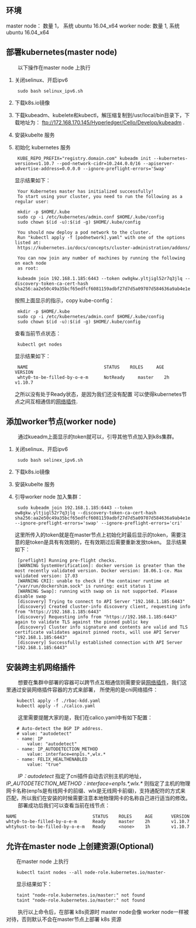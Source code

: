 ## 环境

master node： 数量 1， 系统 ubuntu 16.04_x64 
worker node: 数量 1, 系统 ubuntu 16.04_x64

## 部署kubernetes(master node)

&emsp;&emsp; 以下操作在master node 上执行

1. 关闭selinux、开启ipv6

        sudo bash selinux_ipv6.sh

2. 下载k8s.io镜像

3. 下载kubeadm、kubelete和kubectl，解压缩复制到/usr/local/bin目录下，下载地址为： ftp://172.168.170.145/Hyperledger/Cello/Develop/kubeadm .

4. 安装kubelte 服务

5. 初始化 kubernetes 服务 

        KUBE_REPO_PREFIX="registry.domain.com" kubeadm init --kubernetes-version=v1.10.7 --pod-network-cidr=10.244.0.0/16 --apiserver-advertise-address=0.0.0.0 --ignore-preflight-errors='Swap'

    显示结果如下：

        Your Kubernetes master has initialized successfully!
        To start using your cluster, you need to run the following as a regular user:

        mkdir -p $HOME/.kube
        sudo cp -i /etc/kubernetes/admin.conf $HOME/.kube/config
        sudo chown $(id -u):$(id -g) $HOME/.kube/config

        You should now deploy a pod network to the cluster.
        Run "kubectl apply -f [podnetwork].yaml" with one of the options listed at:
        https://kubernetes.io/docs/concepts/cluster-administration/addons/

        You can now join any number of machines by running the following on each node
        as root:

        kubeadm join 192.168.1.185:6443 --token ow8gkw.yltjigl52r7q3jlq --discovery-token-ca-cert-hash sha256:aa2e50c49a35bcf65edfcf6081159adbf27d7d5a09707d584636a9ab4e1e7b3c

    按照上面显示的指示，copy kube-config：

        mkdir -p $HOME/.kube
        sudo cp -i /etc/kubernetes/admin.conf $HOME/.kube/config
        sudo chown $(id -u):$(id -g) $HOME/.kube/config

    查看当前节点状态：

        kubectl get nodes

    显示结果如下：

        NAME                             STATUS    ROLES     AGE       VERSION
        whty0-to-be-filled-by-o-e-m      NotReady     master    2h        v1.10.7

    之所以没有处于Ready状态，是因为我们还没有配置 可以使得kubernetes节点之间互相通信的[网络插件](https://kubernetes.io/docs/concepts/cluster-administration/addons/).

## 添加worker节点(worker node)

&emsp;&emsp; 通过kueadm上面显示的token就可以，引导其他节点加入到k8s集群。

1. 关闭selinux、开启ipv6

        sudo bash selinex_ipv6.sh

2. 下载k8s.io镜像

3. 安装kubelte 服务

4. 引导worker node 加入集群：

        sudo kubeadm join 192.168.1.185:6443 --token ow8gkw.yltjigl52r7q3jlq --discovery-token-ca-cert-hash sha256:aa2e50c49a35bcf65edfcf6081159adbf27d7d5a09707d584636a9ab4e1e7b3c --ignore-preflight-errors='swap' --ignore-preflight-errors='cri'

    这里所传入的token就是在master节点上初始化时最后显示的token，需要注意的是token是具有有效期的，在有效期过后需要重新发放token。
    显示结果如下：

        [preflight] Running pre-flight checks.
        [WARNING SystemVerification]: docker version is greater than the most recently validated version. Docker version: 18.06.1-ce. Max validated version: 17.03
        [WARNING CRI]: unable to check if the container runtime at "/var/run/dockershim.sock" is running: exit status 1
        [WARNING Swap]: running with swap on is not supported. Please disable swap
        [discovery] Trying to connect to API Server "192.168.1.185:6443"
        [discovery] Created cluster-info discovery client, requesting info from "https://192.168.1.185:6443"
        [discovery] Requesting info from "https://192.168.1.185:6443" again to validate TLS against the pinned public key
        [discovery] Cluster info signature and contents are valid and TLS certificate validates against pinned roots, will use API Server "192.168.1.185:6443"
        [discovery] Successfully established connection with API Server "192.168.1.185:6443"

## 安装跨主机网络插件

&emsp;&emsp; 想要在集群中部署的容器可以跨节点互相通信则需要安装[网络插件](https://kubernetes.io/docs/concepts/cluster-administration/addons/)，我们这里通过安装网络插件容器的方式来部署， 所使用的是cni网络插件：

        kubectl apply -f ./rbac-kdd.yaml
        kubectl apply -f ./calico.yaml

&emsp;&emsp; 这里需要提醒大家的是，我们在calico.yaml中有如下配置：

        # Auto-detect the BGP IP address.
        # value: "autodetect"
        - name: IP
            value: "autodetect"
        - name: IP_AUTODETECTION_METHOD
            value: interface=enp1s.*,wlx.*
        - name: FELIX_HEALTHENABLED
            value: "true"

&emsp;&emsp; *IP：autodetect* 指定了cni插件自动去识别主机的地址，_IP_AUTODETECTION_METHOD：interface=enp1s.\*,wlx.\*_ 则指定了主机的物理网卡名称(enp1s是有线网卡的前缀、wlx是无线网卡前缀)，支持通配符的方式来匹配，所以我们在安装的时候需要注意本地物理网卡的名称自己进行适当的修改。
&emsp;&emsp; 部署成功后我们可以查看当前在线节点：

    NAME                             STATUS    ROLES     AGE       VERSION
    whty0-to-be-filled-by-o-e-m      Ready     master    2h        v1.10.7
    whtyhust-to-be-filled-by-o-e-m   Ready     <none>    1h        v1.10.7

## 允许在master node 上创建资源(Optional)

&emsp;&emsp;在master node 上执行

        kubectl taint nodes --all node-role.kubernetes.io/master-

&emsp;&emsp;显示结果如下：

        taint "node-role.kubernetes.io/master:" not found
        taint "node-role.kubernetes.io/master:" not found
&emsp;&emsp; 执行以上命令后，在部署 k8s资源时 master node会像 worker node一样被对待，否则默认不会在master节点上部署 k8s 资源